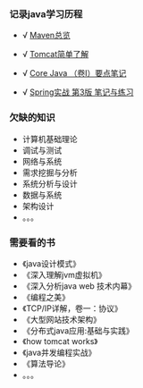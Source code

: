 ### 记录java学习历程

* √ [Maven总览](https://github.com/xaruy/learning-java/wiki/Maven%E6%80%BB%E8%A7%88)

* √ [Tomcat简单了解](https://github.com/xaruy/learning-java/wiki/Tomcat%E7%AE%80%E5%8D%95%E4%BA%86%E8%A7%A3)

* √ [Core Java （卷I）要点笔记](https://github.com/xaruy/learning-java/wiki/Core-Java-%EF%BC%88%E5%8D%B7I%EF%BC%89%E8%A6%81%E7%82%B9)

* √ [Spring实战 第3版 笔记与练习](https://github.com/xaruy/learning-java/wiki/Spring%E5%AE%9E%E6%88%98-%E7%AC%AC3%E7%89%88-%E7%AC%94%E8%AE%B0%E4%B8%8E%E7%BB%83%E4%B9%A0)

### 欠缺的知识

* 计算机基础理论
* 调试与测试
* 网络与系统
* 需求挖掘与分析
* 系统分析与设计
* 数据与系统
* 架构设计
* 。。。

### 需要看的书
* 《java设计模式》
* 《深入理解jvm虚拟机》
* 《深入分析java web 技术内幕》
* 《编程之美》
* 《TCP/IP详解，卷一：协议》
* 《大型网站技术架构》
* 《分布式java应用:基础与实践》
* 《how tomcat works》
* 《java并发编程实战》
* 《算法导论》
* 。。。
